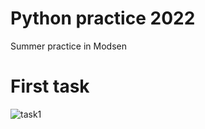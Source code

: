 # Python practice 2022
Summer practice in Modsen 
# First task
![task1](https://user-images.githubusercontent.com/87821092/176513439-e25f4a85-7e5a-4d10-b3f3-7341f2037a50.png)
